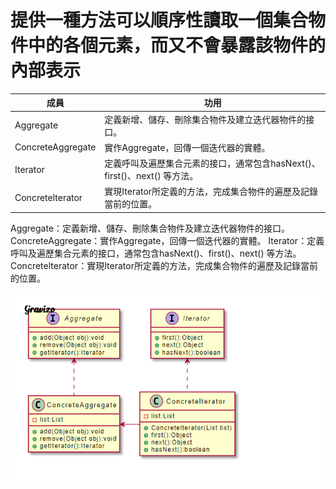 # 提供一種方法可以順序性讀取一個集合物件中的各個元素，而又不會暴露該物件的內部表示

| 成員              | 功用                                                                      |
|-------------------|---------------------------------------------------------------------------|
| Aggregate         | 定義新增、儲存、刪除集合物件及建立迭代器物件的接口。                      |
| ConcreteAggregate | 實作Aggregate，回傳一個迭代器的實體。                                     |
| Iterator          | 定義呼叫及遍歷集合元素的接口，通常包含hasNext()、first()、next() 等方法。 |
| Concretelterator  | 實現Iterator所定義的方法，完成集合物件的遍歷及記錄當前的位置。            |

Aggregate：定義新增、儲存、刪除集合物件及建立迭代器物件的接口。
ConcreteAggregate：實作Aggregate，回傳一個迭代器的實體。
Iterator：定義呼叫及遍歷集合元素的接口，通常包含hasNext()、first()、next() 等方法。
Concretelterator：實現Iterator所定義的方法，完成集合物件的遍歷及記錄當前的位置。


![img.png](img.png)